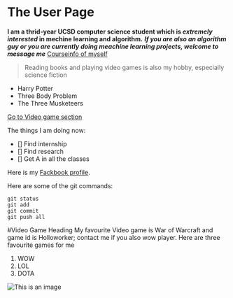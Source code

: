 # The User Page
**I am a thrid-year UCSD computer science student which is _extremely interested_ in mechine learning and algorithm.**
***If you are also an algorithm guy or you are currently doing meachine learning projects, welcome to message me***
[Courseinfo of myself](CSE110-lab0/Personalinfo.md)


>Reading books and playing video games is also my hobby, especially science fiction 
- Harry Potter
- Three Body Problem
- The Three Musketeers

[Go to Video game section](#video-game-heading)
  
The things I am doing now:
- [] Find internship
- [] Find research 
- [] Get A in all the classes
  
Here is my [Fackbook profile](https://www.facebook.com/profile.php?id=100074251152509).

Here are some of the git commands:
```
git status
git add
git commit
git push all
```

#Video Game Heading
 My favourite Video game is War of Warcraft and game id is Holloworker; contact me if you also wow player.
 Here are three favourite games for me
 1. WOW
 2. LOL
 3. DOTA

![This is an image](https://cdn.britannica.com/49/127649-050-31417AF3/Heath-Ledger-Joker-Christian-Bale-The-Dark-Knight-2008.jpg)